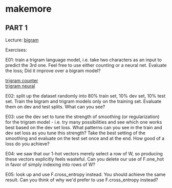 # makemore

## PART 1

Lecture:
[bigram](/part1/01_bigram.py)

Exercises:


E01: train a trigram language model, i.e. take two characters as an input to predict the 3rd one. Feel free to use either counting or a neural net. Evaluate the loss; Did it improve over a bigram model?

[trigram counter](/part1/0101_trigram_counter.py)  
[trigram neural](/part1/0102_trigram_neural.py)


E02: split up the dataset randomly into 80% train set, 10% dev set, 10% test set. Train the bigram and trigram models only on the training set. Evaluate them on dev and test splits. What can you see?


E03: use the dev set to tune the strength of smoothing (or regularization) for the trigram model - i.e. try many possibilities and see which one works best based on the dev set loss. What patterns can you see in the train and dev set loss as you tune this strength? Take the best setting of the smoothing and evaluate on the test set once and at the end. How good of a loss do you achieve?


E04: we saw that our 1-hot vectors merely select a row of W, so producing these vectors explicitly feels wasteful. Can you delete our use of F.one_hot in favor of simply indexing into rows of W?


E05: look up and use F.cross_entropy instead. You should achieve the same result. Can you think of why we'd prefer to use F.cross_entropy instead?
